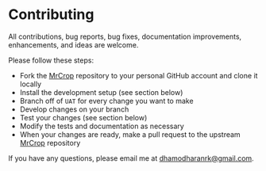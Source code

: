 # Contributing
All contributions, bug reports, bug fixes, documentation improvements, enhancements, and ideas are welcome.

Please follow these steps:

* Fork the [MrCrop](https://github.com/dhamodharanrk/MrSnippets) repository to your personal GitHub account and clone it locally
* Install the development setup (see section below)
* Branch off of `UAT` for every change you want to make
* Develop changes on your branch
* Test your changes (see section below)
* Modify the tests and documentation as necessary
* When your changes are ready, make a pull request to the upstream [MrCrop](https://github.com/dhamodharanrk/MrSnippets) repository

If you have any questions, please email me at
[dhamodharanrk@gmail.com](mailto:dhamodharanrk@gmail.com).
